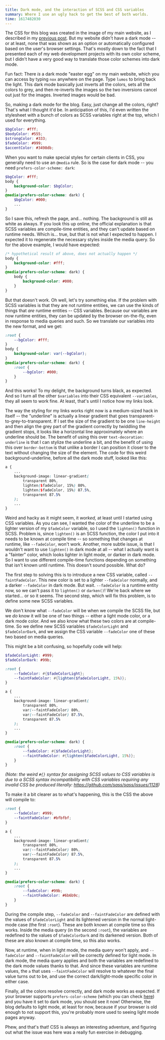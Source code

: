 ```yaml
---
title: Dark mode, and the interaction of SCSS and CSS variables
summary: Where I use an ugly hack to get the best of both worlds.
time: 1617482030
---
```


The CSS for this blog was created in the image of my main website, as I described in my [previous post](/hello-world). But my website didn't have a dark mode -- or at least, none that was shown as an option or automatically configured based on the user's browser settings. That's mostly down to the fact that I presented each of my web development projects with its own color scheme, but I didn't have a very good way to translate those color schemes into dark mode.

Fun fact: There *is* a dark mode "easter egg" on my main website, which you can access by typing `nox` anywhere on the page. Type `lumos` to bring back the light. This dark mode basically just inverts all the colors, sets all the colors to grey, and then re-inverts the images so the two inversions cancel out just for the images. Inverted images would be bad.

So, making a dark mode for the blog. Easy, just change all the colors, right? That's what I thought it'd be. In anticipation of this, I'd even written the stylesheet with a bunch of colors as SCSS variables right at the top, which I used for everything.

```scss
$bgColor: #fff;
$bodyColor: #555;
$strongColor: #333;
$fadeColor: #999;
$accentColor: #3498db;
```

When you want to make special styles for certain clients in CSS, you generally need to use an `@media` rule. So is the case for dark mode -- you need `prefers-color-scheme: dark`:

```scss
$bgColor: #fff;
body {
	background-color: $bgColor;
}
@media(prefers-color-scheme: dark) {
	$bgColor: #000;
	...
}
```

So I save this, refresh the page, and... nothing. The background is still as white as always. If you look this up online, the official explanation is that SCSS variables are compile-time entities, and they can't update based on runtime needs. Which is... true, but that is not what I expected to happen. I expected it to regenerate the necessary styles inside the media query. So for the above example, I would have expected:

```scss
/* hypothetical result of above, does not actually happen */
body {
	background-color: #fff;
}
@media(prefers-color-scheme: dark) {
	body {
		background-color: #000;
	}
}
```

But that doesn't work. Oh well, let's try something else. If the problem with SCSS variables is that they are not runtime entities, we can use the kinds of things that _are_ runtime entities -- CSS variables. Because our variables are now runtime entities, they can be updated by the browser on-the-fly, even in response to media queries and such. So we translate our variables into the new format, and we get:

```scss
:root {
	--bgColor: #fff;
}
body {
	background-color: var(--bgColor);
}
@media(prefers-color-scheme: dark) {
	:root {
		--bgColor: #000;
	}
}
```
And this works! To my delight, the background turns black, as expected. And so I turn all the other `$variables` into their CSS equivalent `--variables`, they all seem to work fine. At least, that's until I notice how my links look.

The way the styling for my links works right now is a medium-sized hack in itself -- the "underline" is actually a linear gradient that goes transparent-to-grey-to-transparent. If I set the size of the gradient to be one `line-height` and then align the grey part of the gradient correctly by twiddling the gradient stops, it looks like a horizontal line approximately where an underline should be. The benefit of using this over `text-decoration: underline` is that I can stylize the underline a bit, and the benefit of using this over `border-bottom` is that unlike a border I can position it closer to the text without changing the size of the element. The code for this weird background-underline, before all the dark mode stuff, looked like this:

```scss
a {
	...
	background-image: linear-gradient(
		transparent 80%, 
		lighten($fadeColor, 15%) 80%,
		lighten($fadeColor, 15%) 87.5%,
		transparent 87.5%
	);
	...
}
```

Weird and hacky as it might seem, it _worked,_ at least until I started using CSS variables. As you can see, I wanted the color of the underline to be a lighter version of my `$fadeColor` variable, so I used the `lighten()` function in SCSS. Problem is, since `lighten()` is an SCSS function, the color I put into it needs to be known at compile time -- so something that changes at runtime, like `--fadeColor`, won't work. Another, more subtle issue, is that I wouldn't want to use `lighten()` in dark mode at all -- what I actually want is a "fainter" color, which looks lighter in light mode, or darker in dark mode. So I want to use different compile-time functions depending on something that isn't known until runtime. This doesn't sound possible. What do?

The first step to solving this is to introduce a new CSS variable, called `--faintFadeColor`. This new color is set to a lighter `--fadeColor` normally, and a darker `--fadeColor` in dark mode. But wait. `--fadeColor` is a runtime entity now, so we can't pass it to `lighten()` or `darken()`! We're back where we started... or so it seems. The second step, which will fix this problem, is to define some new SCSS variables.

We don't know what `--fadeColor` will be when we compile the SCSS file, but we *do* know it will be one of two things -- either a light mode color, or a dark mode color. And we also know what these two colors are at compile-time. So we define new SCSS variables `$fadeColorLight` and `$fadeColorDark`, and we assign the CSS variable `--fadeColor` one of these two based on media queries.

This might be a bit confusing, so hopefully code will help:

```scss
$fadeColorLight: #999;
$fadeColorDark: #99b;

:root {
	--fadeColor: #{$fadeColorLight};
	--faintFadeColor: #{lighten($fadeColorLight, 15%)};
}

a {
	...
	background-image: linear-gradient(
		transparent 80%, 
		var(--faintFadeColor) 80%,
		var(--faintFadeColor) 87.5%,
		transparent 87.5%
	);
	...
}

@media(prefers-color-scheme: dark) {
	:root {
		--fadeColor: #{$fadeColorLight};
		--faintFadeColor: #{lighten($fadeColorLight, 15%)};
	}
}
```

*(Note: the weird `#{}` syntax for assigning SCSS values to CSS variables is due to a SCSS syntax incompatibility with CSS variables requiring any invalid CSS be produced literally: https://github.com/sass/sass/issues/1128)*

To make it a bit clearer as to what's happening, this is the CSS the above will compile to:

```scss
:root {
	--fadeColor: #999;
	--faintFadeColor: #bfbfbf;
}

a {
	...
	background-image: linear-gradient(
		transparent 80%, 
		var(--faintFadeColor) 80%,
		var(--faintFadeColor) 87.5%,
		transparent 87.5%
	);
	...
}

@media(prefers-color-scheme: dark) {
	:root {
		--fadeColor: #99b;
		--faintFadeColor: #6b6b9c;
	}
}
```

During the compile step, `--fadeColor` and `--faintFadeColor` are defined with the values of `$fadeColorLight` and its lightened version in the normal light-mode case (the first `:root`). These are both known at compile time so this works. Inside the media query (in the second `:root`), the variables are redefined to the values of `$fadeColorDark` and its darkened version. Both of these are also known at compile time, so this also works. 

Now, at runtime, when in light mode, the media query won't apply, and `--fadeColor` and `--faintFadeColor` will be correctly defined for light mode. In dark mode, the media query applies and both the variables are redefined to the dark mode values thanks to that. And since these variables are runtime values, the `a` that uses `--faintFadeColor` will resolve to whatever the final value turns out to be, and use the correct dark/light-mode specific color in either case.

Finally, all the colors resolve correctly, and dark mode works as expected. If your browser supports `prefers-color-scheme` (which you can check [here](https://caniuse.com/prefers-color-scheme)) and you have it set to dark mode, you should see it now! Otherwise, the blog defaults to light mode, at least for now, because if your browser is old enough to not support this, you're probably more used to seeing light mode pages anyway.

Phew, and that's that! CSS is always an interesting adventure, and figuring out what the issue was here was a really fun exercise in debugging.
